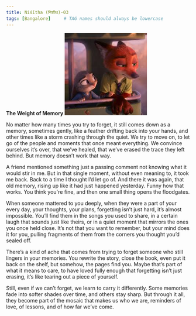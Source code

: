 ```yaml
---
title: Niśītha (निशीथ)-03
tags: [Bangalore]     # TAG names should always be lowercase
---
```


**The Weight of Memory**
![image](IMG_1461.jpeg)


No matter how many times you try to forget, it still comes down as a memory, sometimes gently, like a feather drifting back into your hands, 
and other times like a storm crashing through the quiet. We try to move on, to let go of the people and moments that once meant everything. 
We convince ourselves it’s over, that we’ve healed, that we’ve erased the trace they left behind. But memory doesn’t work that way. 

A friend mentioned something just a passing comment not knowing what it would stir in me. But in that single moment, 
without even meaning to, it took me back. Back to a time I thought I’d let go of. And there it was again, that old memory, rising up like it had just happened yesterday. 
Funny how that works. You think you're fine, and then one small thing opens the floodgates.

When someone mattered to you deeply, when they were a part of your every day, your thoughts, your plans, forgetting isn’t just hard, it’s almost impossible. 
You’ll find them in the songs you used to share, in a certain laugh that sounds just like theirs, or in a quiet moment that mirrors the ones you once held close. 
It’s not that you want to remember, but your mind does it for you, pulling fragments of them from the corners you thought you’d sealed off.

There’s a kind of ache that comes from trying to forget someone who still lingers in your memories. You rewrite the story, close the book, even put it back on the shelf, 
but somehow, the pages find you. Maybe that’s part of what it means to care, to have loved fully enough that forgetting isn’t just erasing, 
it’s like tearing out a piece of yourself.

Still, even if we can’t forget, we learn to carry it differently. Some memories fade into softer shades over time, and others stay sharp. 
But through it all, they become part of the mosaic that makes us who we are, reminders of love, of lessons, and of how far we’ve come.


